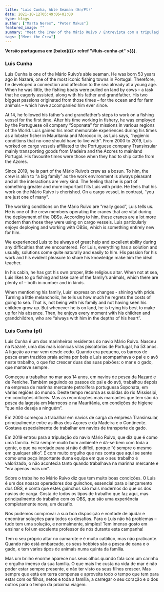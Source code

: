 ```yaml
---
title: "Luis Cunha, Able Seaman (En/Pt)"
date: 2021-10-12T05:49:06+01:00
type: blogs
author: ["Marta Neres", "Peter Makus"]
featured_image: ""
summary: "Meet the Crew of the Mário Ruivo / Entrevista com a tripulação do Mário Ruivo"
tags: ["Meet the Crew"]
---
```


**Versão portuguesa em [baixo]({{< relref "#luis-cunha-pt" >}}).**

### Luis Cunha

Luis Cunha is one of the Mário Ruivo’s able seaman. He was born 53 years ago in Nazaré, one of the most iconic fishing towns in Portugal. Therefore, he developed a connection and affection to the sea already at a young age. When he was little, the fishing boats were pulled on land by cows – a task that he eagerly assisted, along with his father and grandfather. His two biggest passions originated from those times – for the ocean and for farm animals – which have accompanied him ever since.

At 14, he followed his father’s and grandfather’s steps to work on a fishing vessel for the first time. After his time working in fishery, he was employed by the Portuguese oil company “Soponata” for missions in various regions of the World. Luis gained his most memorable experiences during his times as a lobster fisher in Mauritania and Morocco in, as Luis says, “hygienic conditions that no-one should have to live with”.
From 2000 to 2019, Luis worked on cargo vessels affiliated to the Portuguese company Transinsular mainly transporting goods from Madeira and the Azores to mainland Portugal. His favourite times were those when they had to ship cattle from the Azores.

Since 2019, he is part of the Mário Ruivo’s crew as a bosun. To him, the crew is akin to “a big family” as the work environment is always pleasant and all the interactions are very kind. The feeling that he is part of something greater and more important fills Luis with pride. He feels that his work on the Mário Ruivo is cherished. On a cargo vessel, in contrast, “you are just one of many”.

The working conditions on the Mário Ruivo are “really good”, Luis tells us. He is one of the crew members operating the cranes that are vital during the deployment of the OBSs. According to him, these cranes are a lot more modern than those they were using on cargo vessels. Luis particularly enjoys deploying and working with OBSs, which is something entirely new for him.

We experienced Luis to be always of great help and excellent ability during any difficulties that we encountered. For Luis, everything has a solution and usually, solutions come quite naturally and easily to him. His passion for his work and his evident pleasure to share his knowledge make him the ideal teacher.

In his cabin, he has got his own proper, little religious altar. When not at sea, Luis likes to go fishing and take care of the family’s animals, which there are plenty of – both in number and in kinds.

When mentioning his family, Luis’ expression changes  - shining with pride. Turning a little melancholic, he tells us how much he regrets the costs of going to sea. That is, not being with his family and not having seen his children grow up. But whenever he is on land, he is trying his best to make up for his absence. Then, he enjoys every moment with his children and grandchildren, who are “always with him in the depths of his heart”.

### Luis Cunha (pt)

Luis Cunha é um dos marinheiros residentes do navio Mário Ruivo. Nasceu na Nazaré, uma das mais icónicas vilas piscatórias de Portugal, há 53 anos. A ligação ao mar vem desde cedo. Quando era pequeno, os barcos de pesca eram trazidos praia acima por bois e Luis acompanhava o pai e o avô neste trabalho, o que fez crescer duas das suas paixões: o mar e o gado, que manteve sempre.

Começou a trabalhar no mar aos 14 anos, em navios de pesca da Nazaré e de Peniche. Também seguindo os passos do pai e do avô, trabalhou depois na empresa de marinha mercante petrolífera portuguesa Soponata, em várias regiões do mundo. Deste tempo recorda as subidas do rio Mississipi, em condições difíceis. Mas as recordações mais marcantes que tem são da pesca da lagosta em Marrocos e na Mauritânia, em condições de higiene “que não deseja a ninguém”.

Em 2000 começou a trabalhar em navios de carga da empresa Transinsular, principalmente entre as ilhas dos Açores e da Madeira e o Continente. Gostava especialmente de trabalhar em navios de transporte de gado.

Em 2019 entrou para a tripulação do navio Mário Ruivo, que diz que é como uma família. Está sempre muito bom ambiente e dá-se bem com toda a gente, o que na verdade para si não é difícil, porque “é sempre o mesmo em qualquer sítio”. É com muito orgulho que nos conta que aqui se sente como uma peça importante duma equipa em que o seu trabalho é valorizado, o não acontecia tanto quando trabalhava na marinha mercante e “era apenas mais um”.

Sobre o trabalho no Mário Ruivo diz que tem muito boas condições. O Luis é um dos nossos operadores dos guinchos, essencial para o lançamento dos OBS, e conta que estes guinchos são mais modernos do que os dos navios de carga. Gosta de todos os tipos de trabalho que faz aqui, mas principalmente do trabalho com os OBS, que são uma experiência completamente nova, um desafio.

Nós pudemos comprovar a sua boa disposição e vontade de ajudar e encontrar soluções para todos os desafios. Para o Luis não há problemas – tudo tem uma solução, e normalmente, simples! Tem imenso gosto em ensinar e foi um excelente professor de nós durante esta campanha!

Tem o seu próprio altar no camarote e é muito católico, mas não praticante. Quando não está embarcado, os seus hobbies são a pesca de cana e o gado, e tem vários tipos de animais numa quinta da família.

Mas um brilho enorme aparece nos seus olhos quando fala com um carinho e orgulho imenso da sua família. O que mais lhe custa na vida de mar é não poder estar sempre presente, e não ter visto os seus filhos crescer. Mas sempre que está em terra compensa e aproveita todo o tempo que tem para estar com os filhos, netos e toda a família, a carregar o seu coração e o dos outros para o tempo da próxima viagem.
